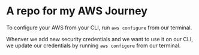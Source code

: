 # A repo for my AWS Journey


To configure your AWS from your CLI, run `aws configure` from our terminal.


Whenver we add new security credentials and we want to use it on our CLI, we update our credentials by running `aws configure` from our terminal.